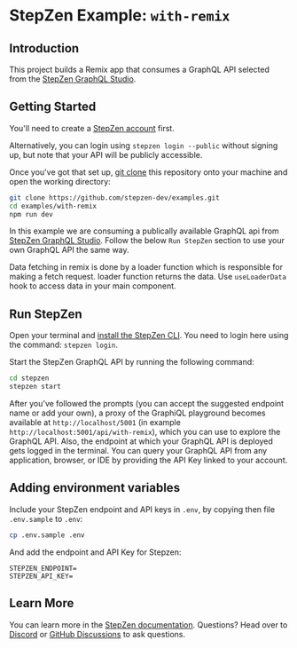 # StepZen Example: `with-remix`

## Introduction

This project builds a Remix app that consumes a GraphQL API selected from the [StepZen GraphQL Studio](https://graphql.stepzen.com/).

## Getting Started

You'll need to create a [StepZen account](https://stepzen.com/signup) first.

Alternatively, you can login using `stepzen login --public` without signing up, but note that your API will be publicly accessible.

Once you've got that set up, [git clone](https://www.atlassian.com/git/tutorials/setting-up-a-repository/git-clone) this repository onto your machine and open the working directory:

```bash
git clone https://github.com/stepzen-dev/examples.git
cd examples/with-remix
npm run dev
```

In this example we are consuming a publically available GraphQL api from [StepZen GraphQL Studio](https://graphql.stepzen.com/). Follow the below `Run StepZen` section to use your own GraphQL API the same way.

Data fetching in remix is done by a loader function which is responsible for making a fetch request. loader function returns the data. Use `useLoaderData` hook to access data in your main component.

## Run StepZen

Open your terminal and [install the StepZen CLI](https://stepzen.com/docs/quick-start). You need to login here using the command: `stepzen login`.

Start the StepZen GraphQL API by running the following command:

```bash
cd stepzen
stepzen start
```

After you've followed the prompts (you can accept the suggested endpoint name or add your own), a proxy of the GraphiQL playground becomes available at `http://localhost/5001` (in example `http://localhost:5001/api/with-remix`), which you can use to explore the GraphQL API. Also, the endpoint at which your GraphQL API is deployed gets logged in the terminal. You can query your GraphQL API from any application, browser, or IDE by providing the API Key linked to your account.

## Adding environment variables

Include your StepZen endpoint and API keys in `.env`, by copying then file `.env.sample` to `.env`:

```bash
cp .env.sample .env
```

And add the endpoint and API Key for Stepzen:

```
STEPZEN_ENDPOINT=
STEPZEN_API_KEY=
```

## Learn More

You can learn more in the [StepZen documentation](https://stepzen.com/docs). Questions? Head over to [Discord](https://discord.gg/9k2VdPn2FR) or [GitHub Discussions](https://github.com/stepzen-dev/examples/discussions) to ask questions.
